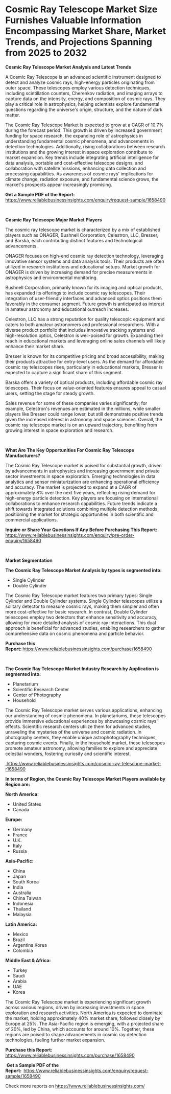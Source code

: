 <p><h1>Cosmic Ray Telescope Market Size Furnishes Valuable Information Encompassing Market Share, Market Trends, and Projections Spanning from 2025 to 2032</h1></p><p><strong>Cosmic Ray Telescope Market Analysis and Latest Trends</strong></p>
<p><p>A Cosmic Ray Telescope is an advanced scientific instrument designed to detect and analyze cosmic rays, high-energy particles originating from outer space. These telescopes employ various detection techniques, including scintillation counters, Cherenkov radiation, and imaging arrays to capture data on the intensity, energy, and composition of cosmic rays. They play a critical role in astrophysics, helping scientists explore fundamental questions regarding the universe's origin, structure, and the nature of dark matter.</p><p>The Cosmic Ray Telescope Market is expected to grow at a CAGR of 10.7% during the forecast period. This growth is driven by increased government funding for space research, the expanding role of astrophysics in understanding fundamental cosmic phenomena, and advancements in detection technologies. Additionally, rising collaborations between research institutions and the growing interest in space exploration contribute to market expansion. Key trends include integrating artificial intelligence for data analysis, portable and cost-effective telescope designs, and collaboration with satellite missions, enhancing data collection and processing capabilities. As awareness of cosmic rays' implications for climate change, radiation exposure, and fundamental science grows, the market's prospects appear increasingly promising.</p></p>
<p><strong>Get a Sample PDF of the Report:&nbsp;</strong> <a href="https://www.reliablebusinessinsights.com/enquiry/request-sample/1658490?utm_campaign=2099&utm_medium=2&utm_source=Github&utm_content=ia&utm_term=06022025&utm_id=cosmic-ray-telescope">https://www.reliablebusinessinsights.com/enquiry/request-sample/1658490</a></p>
<p>&nbsp;</p>
<p><strong>Cosmic Ray Telescope Major Market Players</strong></p>
<p><p>The cosmic ray telescope market is characterized by a mix of established players such as ONAGER, Bushnell Corporation, Celestron, LLC, Bresser, and Barska, each contributing distinct features and technological advancements.</p><p>ONAGER focuses on high-end cosmic ray detection technology, leveraging innovative sensor systems and data analysis tools. Their products are often utilized in research institutions and educational setups. Market growth for ONAGER is driven by increasing demand for precise measurements in astrophysics and environmental monitoring. </p><p>Bushnell Corporation, primarily known for its imaging and optical products, has expanded its offerings to include cosmic ray telescopes. Their integration of user-friendly interfaces and advanced optics positions them favorably in the consumer segment. Future growth is anticipated as interest in amateur astronomy and educational outreach increases.</p><p>Celestron, LLC has a strong reputation for quality telescopic equipment and caters to both amateur astronomers and professional researchers. With a diverse product portfolio that includes innovative tracking systems and high-resolution optics, Celestron is well-poised for growth. Expanding their reach in educational markets and leveraging online sales channels will likely enhance their market share.</p><p>Bresser is known for its competitive pricing and broad accessibility, making their products attractive for entry-level users. As the demand for affordable cosmic ray telescopes rises, particularly in educational markets, Bresser is expected to capture a significant share of this segment. </p><p>Barska offers a variety of optical products, including affordable cosmic ray telescopes. Their focus on value-oriented features ensures appeal to casual users, setting the stage for steady growth.</p><p>Sales revenue for some of these companies varies significantly; for example, Celestron's revenues are estimated in the millions, while smaller players like Bresser could range lower, but still demonstrate positive trends given the increased interest in astronomy and space sciences. Overall, the cosmic ray telescope market is on an upward trajectory, benefiting from growing interest in space exploration and research.</p></p>
<p>&nbsp;</p>
<p><strong>What Are The Key Opportunities For Cosmic Ray Telescope Manufacturers?</strong></p>
<p><p>The Cosmic Ray Telescope market is poised for substantial growth, driven by advancements in astrophysics and increasing government and private sector investments in space exploration. Emerging technologies in data analytics and sensor miniaturization are enhancing operational efficiency and accuracy. The market is projected to expand at a CAGR of approximately 8% over the next five years, reflecting rising demand for high-energy particle detection. Key players are focusing on international collaborations to enhance research capabilities. Future trends indicate a shift towards integrated solutions combining multiple detection methods, positioning the market for strategic opportunities in both scientific and commercial applications.</p></p>
<p><strong>Inquire or Share Your Questions If Any Before Purchasing This Report:</strong> <a href="https://www.reliablebusinessinsights.com/enquiry/pre-order-enquiry/1658490?utm_campaign=2099&utm_medium=2&utm_source=Github&utm_content=ia&utm_term=06022025&utm_id=cosmic-ray-telescope">https://www.reliablebusinessinsights.com/enquiry/pre-order-enquiry/1658490</a></p>
<p>&nbsp;</p>
<p><strong>Market Segmentation</strong></p>
<p><strong>The Cosmic Ray Telescope Market Analysis by types is segmented into:</strong></p>
<p><ul><li>Single Cylinder</li><li>Double Cylinder</li></ul></p>
<p><p>The Cosmic Ray Telescope market features two primary types: Single Cylinder and Double Cylinder systems. Single Cylinder telescopes utilize a solitary detector to measure cosmic rays, making them simpler and often more cost-effective for basic research. In contrast, Double Cylinder telescopes employ two detectors that enhance sensitivity and accuracy, allowing for more detailed analysis of cosmic ray interactions. This dual approach is beneficial for advanced studies, enabling researchers to gather comprehensive data on cosmic phenomena and particle behavior.</p></p>
<p><strong>Purchase this Report:&nbsp;</strong><a href="https://www.reliablebusinessinsights.com/purchase/1658490?utm_campaign=2099&utm_medium=2&utm_source=Github&utm_content=ia&utm_term=06022025&utm_id=cosmic-ray-telescope">https://www.reliablebusinessinsights.com/purchase/1658490</a></p>
<p>&nbsp;</p>
<p><strong>The Cosmic Ray Telescope Market Industry Research by Application is segmented into:</strong></p>
<p><ul><li>Planetarium</li><li>Scientific Research Center</li><li>Center of Photography</li><li>Household</li></ul></p>
<p><p>The Cosmic Ray Telescope market serves various applications, enhancing our understanding of cosmic phenomena. In planetariums, these telescopes provide immersive educational experiences by showcasing cosmic rays' effects. Scientific research centers utilize them for advanced studies, unraveling the mysteries of the universe and cosmic radiation. In photography centers, they enable unique astrophotography techniques, capturing cosmic events. Finally, in the household market, these telescopes promote amateur astronomy, allowing families to explore and appreciate celestial wonders, fostering curiosity and scientific interest.</p></p>
<p><a href="https://www.reliablebusinessinsights.com/cosmic-ray-telescope-market-r1658490?utm_campaign=2099&utm_medium=2&utm_source=Github&utm_content=ia&utm_term=06022025&utm_id=cosmic-ray-telescope">&nbsp;https://www.reliablebusinessinsights.com/cosmic-ray-telescope-market-r1658490</a></p>
<p><strong>In terms of Region, the Cosmic Ray Telescope Market Players available by Region are:</strong></p>
<p>
    <p> <strong> North America: </strong>
        <ul>
            <li>United States</li>
            <li>Canada</li>
        </ul>
        </p> 
    <p> <strong> Europe: </strong>
        <ul>
            <li>Germany</li>
            <li>France</li>
            <li>U.K.</li>
            <li>Italy</li>
            <li>Russia</li>
        </ul>
        </p> 
    <p> <strong> Asia-Pacific: </strong>
        <ul>
            <li>China</li>
            <li>Japan</li>
            <li>South Korea</li>
            <li>India</li>
            <li>Australia</li>
            <li>China Taiwan</li>
            <li>Indonesia</li>
            <li>Thailand</li>
            <li>Malaysia</li>
        </ul>
        </p> 
    <p> <strong> Latin America: </strong>
        <ul>
            <li>Mexico</li>
            <li>Brazil</li>
            <li>Argentina Korea</li>
            <li>Colombia</li>
        </ul>
        </p> 
    <p> <strong> Middle East & Africa: </strong>
        <ul>
            <li>Turkey</li>
            <li>Saudi</li>
            <li>Arabia</li>
            <li>UAE</li>
            <li>Korea</li>
        </ul>
    </p>
    </p>
<p><p>The Cosmic Ray Telescope market is experiencing significant growth across various regions, driven by increasing investments in space exploration and research activities. North America is expected to dominate the market, holding approximately 40% market share, followed closely by Europe at 25%. The Asia-Pacific region is emerging, with a projected share of 20%, led by China, which accounts for around 10%. Together, these regions are poised to shape advancements in cosmic ray detection technologies, fueling further market expansion.</p></p>
<p><strong>Purchase this Report: </strong><a href="https://www.reliablebusinessinsights.com/purchase/1658490?utm_campaign=2099&utm_medium=2&utm_source=Github&utm_content=ia&utm_term=06022025&utm_id=cosmic-ray-telescope">https://www.reliablebusinessinsights.com/purchase/1658490</a></p>
<p>&nbsp;<strong>Get a Sample PDF of the Report:&nbsp;&nbsp;</strong><a href="https://www.reliablebusinessinsights.com/enquiry/request-sample/1658490?utm_campaign=2099&utm_medium=2&utm_source=Github&utm_content=ia&utm_term=06022025&utm_id=cosmic-ray-telescope">https://www.reliablebusinessinsights.com/enquiry/request-sample/1658490</a></p>
<p><strong></strong></p>
<p>Check more reports on <a href="https://www.reliablebusinessinsights.com/?utm_campaign=2099&utm_medium=2&utm_source=Github&utm_content=ia&utm_term=06022025&utm_id=cosmic-ray-telescope">https://www.reliablebusinessinsights.com/</a></p>